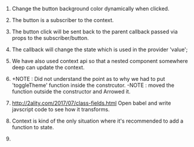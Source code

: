 1. Change the button background color dynamically when clicked.

2. The button is a subscriber to the context.

3. The button click will be sent back to the parent callback passed via props to the subscriber/button.

4. The callback will change the state which is used in the provider 'value';

5. We have also used context api so that a nested component somewhere deep can update the context.

6. +NOTE : Did not understand the point as to why we had to put 'toggleTheme' function inside the constrcutor.
   -NOTE : moved the function outside the constructor and Arrowed it.
   
7.   http://2ality.com/2017/07/class-fields.html
     Open babel and write javscript code to see how it transforms.
8. Context is kind of the only situation where it's recommended to add a function to state.
9.  